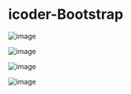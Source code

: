 ﻿# icoder-Bootstrap
 
 
![image](https://user-images.githubusercontent.com/61457302/124966621-2567fc80-e041-11eb-854e-7f961dff6021.png)

![image](https://user-images.githubusercontent.com/61457302/124966651-2dc03780-e041-11eb-8f5e-74ba2edb7827.png)

![image](https://user-images.githubusercontent.com/61457302/124966548-141ef000-e041-11eb-9d7a-38c728b53f7a.png)

![image](https://user-images.githubusercontent.com/61457302/124966742-4597bb80-e041-11eb-8a70-a539e72336aa.png)

